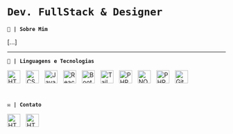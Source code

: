 <div style="justify-content:center">

<p align="center">

  # **`Dev. FullStack & Designer`**
  
  **`💾 | Sobre Mim`**

  [...]
  
</p>
  
</div>

---

**`🤖 | Linguagens e Tecnologias`**

  <img 
      align="left" 
      alt="HTML"
      title="HTML" 
      width="30px" 
      style="padding-right: 10px;" 
      src="https://cdn.jsdelivr.net/gh/devicons/devicon@latest/icons/html5/html5-original.svg" 
  />
  
  <img 
      align="left" 
      alt="CSS" 
      title="CSS"
      width="30px" 
      style="padding-right: 10px;" 
      src="https://cdn.jsdelivr.net/gh/devicons/devicon@latest/icons/css3/css3-original.svg" 
  />
  
  <img 
      align="left" 
      alt="JavaScript" 
      title="JavaScript"
      width="30px" 
      style="padding-right: 10px;" 
      src="https://cdn.jsdelivr.net/gh/devicons/devicon@latest/icons/javascript/javascript-original.svg" 
  />
  
  <img 
      align="left" 
      alt="React"
      title="React" 
      width="30px" 
      style="padding-right: 10px;" 
      src="https://cdn.jsdelivr.net/gh/devicons/devicon@latest/icons/vuejs/vuejs-original.svg" 
  />
  
  <img 
      align="left" 
      alt="Bootstrap"
      title="Bootstrap" 
      width="30px" 
      style="padding-right: 10px;" 
      src="https://cdn.jsdelivr.net/gh/devicons/devicon@latest/icons/bootstrap/bootstrap-original.svg" 
  />
  <img 
      align="left" 
      alt="Tailwind" 
      title="Tailwind"
      width="30px" 
      style="padding-right: 10px;" 
      src="https://cdn.jsdelivr.net/gh/devicons/devicon@latest/icons/tailwindcss/tailwindcss-original.svg" 
  />
  
  <img 
      align="left" 
      alt="PHP" 
      title="PHP"
      width="30px" 
      style="padding-right: 10px;" 
      src="https://cdn.jsdelivr.net/gh/devicons/devicon@latest/icons/php/php-original.svg" 
  />

  
  <img 
      align="left" 
      alt="NODE" 
      title="PHP"
      width="30px" 
      style="padding-right: 10px;" 
      src="https://cdn.jsdelivr.net/gh/devicons/devicon@latest/icons/php/node-js-original.svg" 
  />
  
  <img 
      align="left" 
      alt="PHP" 
      title="PHP"
      width="30px" 
      style="padding-right: 10px;" 
      src="https://cdn.jsdelivr.net/gh/devicons/devicon@latest/icons/wordpress/wordpress-original.svg" 
  />
  
  <img 
      align="left" 
      alt="Git" 
      title="Git"
      width="30px" 
      style="padding-right: 10px;" 
      src="https://cdn.jsdelivr.net/gh/devicons/devicon@latest/icons/git/git-original.svg" 
  />

<br/>
<br/>

#

**`✉️ | Contato`**

<a href="https://www.behance.net/fhelipekochinski">
  <img 
      align="left" 
      alt="HTML"
      title="HTML" 
      width="30px" 
      style="padding-right: 10px;" 
      src="https://cdn.jsdelivr.net/gh/devicons/devicon@latest/icons/behance/behance-original.svg" 
  />
</a>

<a href="https://www.linkedin.com/in/fhelipe-kochinski-sant-ana/">
  <img 
      align="left" 
      alt="HTML"
      title="HTML" 
      width="30px" 
      style="padding-right: 10px;" 
      src="https://cdn.jsdelivr.net/gh/devicons/devicon@latest/icons/linkedin/linkedin-original.svg" 
  />
</a>
